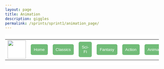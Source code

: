 ```yaml
---
layout: page
title: Animation
description: giggles
permalink: /sprints/sprint1/animation_page/
---
```

<style>
    .movie_menu {
        background-color: white;
        display: flex;
        align-items: center;
    }
    
    .movie_button {
        color: white;
        background-color: #71BC78;
        border: none;
        border-radius: 5px;
        padding: 10px;
    }
</style>
<html>
    <div class="movie_menu">
            <table>
                <tr>
                    <td><img src="{{site.baseurl}}/images/sprints/sprint1_images/movie_blog.png" height="60" title="GH Pages" alt=""></td>
                    <td><a href="/aditi_bandaru_csp_2025/sprint1_miniproject/index"><button class="movie_button">Home</button></a></td>
                    <td><a href="/aditi_bandaru_csp_2025/sprints/sprint1/classics_page/index"><button class="movie_button">Classics</button></a></td>
                    <td><a href="/aditi_bandaru_csp_2025/sprints/sprint1/sci_fi_page/index"><button class="movie_button">Sci-Fi</button></a></td>
                    <td><a href="/aditi_bandaru_csp_2025/sprints/sprint1/fantasy_page/index"><button class="movie_button">Fantasy</button></a></td>
                    <td><a href="/aditi_bandaru_csp_2025/sprints/sprint1/action_page/index"><button class="movie_button">Action</button></a></td>
                    <td><a href="/aditi_bandaru_csp_2025/sprints/sprint1/animation_page/index"><button class="movie_button">Animation</button></a></td>
                </tr>
            </table>
        </div>
</html>